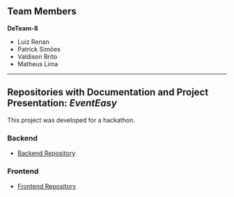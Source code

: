 ## Team Members  
**DeTeam-8**

- Luiz Renan  
- Patrick Simões  
- Valdison Brito  
- Matheus Lima  

---

## Repositories with Documentation and Project Presentation: *EventEasy*

This project was developed for a hackathon.

### Backend  
- [Backend Repository](https://github.com/luiznwz/eventeasy/tree/main/backend)

### Frontend  
- [Frontend Repository](https://github.com/luiznwz/eventeasy/tree/main/frontend)
